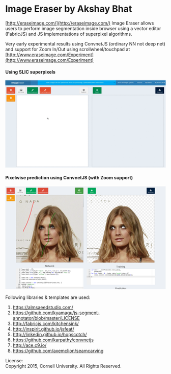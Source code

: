 Image Eraser by Akshay Bhat
=============================
[http://eraseimage.com/](http://eraseimage.com/)
Image Eraser allows users to perform image segmentation inside browser using a vector editor (FabricJS) and JS implementations of superpixel algorithms.   

Very early experimental results using ConvnetJS (ordinary NN not deep net) and support for Zoom In/Out using scrollwheel/touchpad at  [http://www.eraseimage.com/Experiment](http://www.eraseimage.com/Experiment)      

#### Using SLIC superpixels     
![Segmentation](tutorial/giphy.gif "Example")     

   
#### Pixelwise prediction using ConvnetJS (with Zoom support)       
![ConvnetJS](tutorial/convnetjs.png "ConvnetJS")



Following libraries & templates are used:        
1. https://almsaeedstudio.com/    
2. https://github.com/kyamagu/js-segment-annotator/blob/master/LICENSE    
3. http://fabricjs.com/kitchensink/     
4. http://inspirit.github.io/jsfeat/    
5. http://linkedin.github.io/hopscotch/    
6. https://github.com/karpathy/convnetjs    
7. http://ace.c9.io/            
8. https://github.com/axemclion/seamcarving

License:     
Copyright 2015, Cornell University. All Rights Reserved. 
